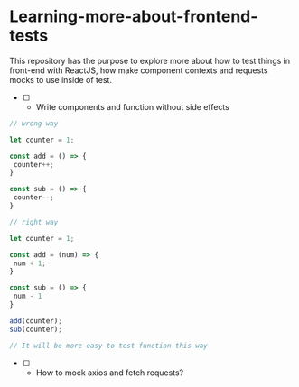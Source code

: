 # Learning-more-about-frontend-tests

This repository has the purpose to explore more about how to test things in front-end with ReactJS, how make component contexts and requests mocks to use inside of test.

- [ ] - Write components and function without side effects

 ```javascript 
// wrong way

let counter = 1;

const add = () => {
  counter++;
}

const sub = () => {
  counter--;
}

// right way

let counter = 1;

const add = (num) => {
  num + 1;
}

const sub = () => {
  num - 1
}

add(counter);
sub(counter);

// It will be more easy to test function this way

```

- [ ] - How to mock axios and fetch requests?

